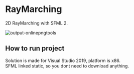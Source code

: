 # RayMarching

2D RayMarching with SFML 2.

![output-onlinepngtools](https://user-images.githubusercontent.com/68811145/166293798-3a6b8040-1548-49bf-a651-9a00e518d1ee.png)

How to run project
-----------------------

Solution is made for Visual Studio 2019, platform is x86.    
SFML linked static, so you dont need to download anything.
